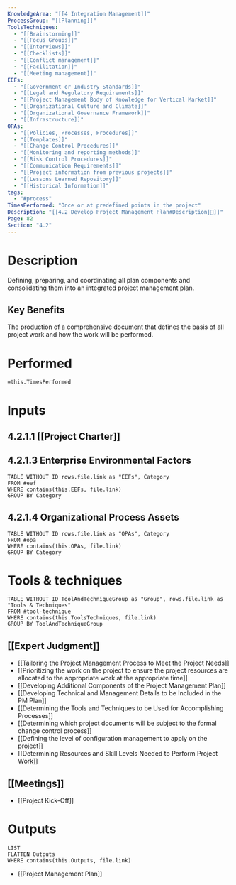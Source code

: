 ```yaml
---
KnowledgeArea: "[[4 Integration Management]]"
ProcessGroup: "[[Planning]]"
ToolsTechniques:
  - "[[Brainstorming]]"
  - "[[Focus Groups]]"
  - "[[Interviews]]"
  - "[[Checklists]]"
  - "[[Conflict management]]"
  - "[[Facilitation]]"
  - "[[Meeting management]]"
EEFs:
  - "[[Government or Industry Standards]]"
  - "[[Legal and Regulatory Requirements]]"
  - "[[Project Management Body of Knowledge for Vertical Market]]"
  - "[[Organizational Culture and Climate]]"
  - "[[Organizational Governance Framework]]"
  - "[[Infrastructure]]"
OPAs:
  - "[[Policies, Processes, Procedures]]"
  - "[[Templates]]"
  - "[[Change Control Procedures]]"
  - "[[Monitoring and reporting methods]]"
  - "[[Risk Control Procedures]]"
  - "[[Communication Requirements]]"
  - "[[Project information from previous projects]]"
  - "[[Lessons Learned Repository]]"
  - "[[Historical Information]]"
tags:
  - "#process"
TimesPerformed: "Once or at predefined points in the project"
Description: "[[4.2 Develop Project Management Plan#Description|📝]]"
Page: 82
Section: "4.2"
---
```

# Description
Defining, preparing, and coordinating all plan components and consolidating them into an integrated project management plan.
## Key Benefits
The production of a comprehensive document that defines the basis of all project work and how the work will be performed.
# Performed
`=this.TimesPerformed`
# Inputs
## 4.2.1.1 [[Project Charter]]
## 4.2.1.3 Enterprise Environmental Factors
```dataview
TABLE WITHOUT ID rows.file.link as "EEFs", Category
FROM #eef
WHERE contains(this.EEFs, file.link)
GROUP BY Category
```
## 4.2.1.4 Organizational Process Assets
```dataview
TABLE WITHOUT ID rows.file.link as "OPAs", Category
FROM #opa
WHERE contains(this.OPAs, file.link)
GROUP BY Category
```
# Tools & techniques
```dataview
TABLE WITHOUT ID ToolAndTechniqueGroup as "Group", rows.file.link as "Tools & Techniques"
FROM #tool-technique
WHERE contains(this.ToolsTechniques, file.link)
GROUP BY ToolAndTechniqueGroup
```
## [[Expert Judgment]]
- [[Tailoring the Project Management Process to Meet the Project Needs]]
- [[Prioritizing the work on the project to ensure the project resources are allocated to the appropriate work at the appropriate time]]
- [[Developing Additional Components of the Project Management Plan]]
- [[Developing Technical and Management Details to be Included in the PM Plan]]
- [[Determining the Tools and Techniques to be Used for Accomplishing Processes]]
- [[Determining which project documents will be subject to the formal change control process]]
- [[Defining the level of configuration management to apply on the project]]
- [[Determining Resources and Skill Levels Needed to Perform Project Work]]
## [[Meetings]]
- [[Project Kick-Off]]
# Outputs
```dataview
LIST
FLATTEN Outputs
WHERE contains(this.Outputs, file.link)
```
- [[Project Management Plan]]